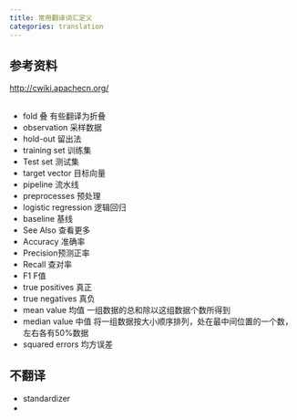 ```yaml
---
title: 常用翻译词汇定义
categories: translation
---
```


## 参考资料

http://cwiki.apachecn.org/


## 
- fold 叠 有些翻译为折叠
- observation 采样数据
- hold-out 留出法
- training set 训练集
- Test set 测试集
- target vector ⽬标向量
- pipeline 流水线
- preprocesses 预处理
- logistic regression 逻辑回归
- baseline 基线
- See Also 查看更多
- Accuracy 准确率 
- Precision预测正率 
- Recall 查对率
- F1 F值
- true positives 真正
- true negatives 真负
- mean value  均值 一组数据的总和除以这组数据个数所得到
- median value 中值 将一组数据按大小顺序排列，处在最中间位置的一个数，左右各有50%数据
- squared errors 均方误差


## 不翻译
- standardizer
- 